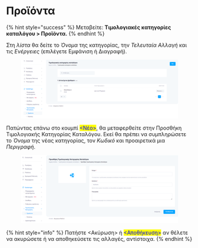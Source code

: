 # Προϊόντα

{% hint style="success" %}
Μεταβείτε: **Τιμολογιακές κατηγορίες καταλόγου > Προϊόντα.**
{% endhint %}

Στη _λίστα_ θα δείτε το _Όνομα_ της κατηγορίας, την _Τελευταία Αλλαγή_ και τις _Ενέργειες_ (επιλέγετε Εμφάνιση ή Διαγραφή).

<figure><img src="../.gitbook/assets/ScreenHunter 76 (1).png" alt=""><figcaption></figcaption></figure>

Πατώντας επάνω στο κουμπί <mark style="color:blue;"><Νέο></mark>, θα μεταφερθείτε στην Προσθήκη Τιμολογιακής Κατηγορίας Καταλόγου. Εκεί θα πρέπει να συμπληρώσετε το _Όνομα_ της νέας κατηγορίας, τον _Κωδικό_ και προαιρετικά μια _Περιγραφή_.&#x20;

<figure><img src="../.gitbook/assets/ScreenHunter 77 (1).png" alt=""><figcaption></figcaption></figure>

{% hint style="info" %}
Πατήστε <Ακύρωση> ή <mark style="color:blue;"><Αποθήκευση></mark> αν θέλετε να ακυρώσετε ή να αποθηκεύσετε τις αλλαγές, αντίστοιχα.
{% endhint %}

